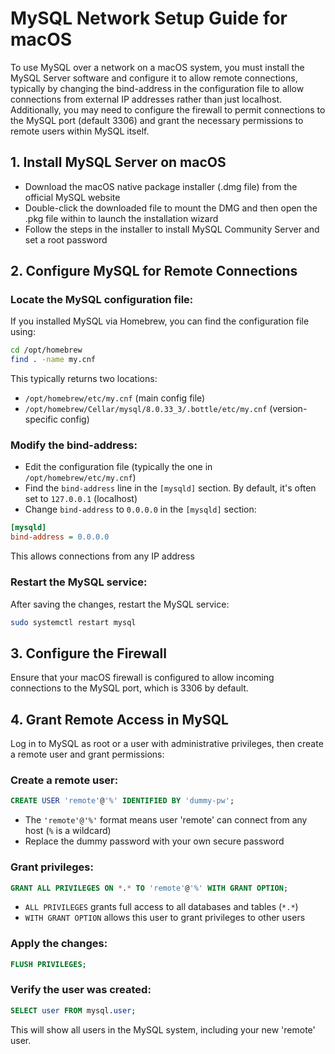 # MySQL Network Setup Guide for macOS

To use MySQL over a network on a macOS system, you must install the MySQL Server software and configure it to allow remote connections, typically by changing the bind-address in the configuration file to allow connections from external IP addresses rather than just localhost. Additionally, you may need to configure the firewall to permit connections to the MySQL port (default 3306) and grant the necessary permissions to remote users within MySQL itself.

## 1. Install MySQL Server on macOS

* Download the macOS native package installer (.dmg file) from the official MySQL website
* Double-click the downloaded file to mount the DMG and then open the .pkg file within to launch the installation wizard
* Follow the steps in the installer to install MySQL Community Server and set a root password

## 2. Configure MySQL for Remote Connections

### Locate the MySQL configuration file:
If you installed MySQL via Homebrew, you can find the configuration file using:
```bash
cd /opt/homebrew
find . -name my.cnf
```

This typically returns two locations:
* `/opt/homebrew/etc/my.cnf` (main config file)
* `/opt/homebrew/Cellar/mysql/8.0.33_3/.bottle/etc/my.cnf` (version-specific config)

### Modify the bind-address:
* Edit the configuration file (typically the one in `/opt/homebrew/etc/my.cnf`)
* Find the `bind-address` line in the `[mysqld]` section. By default, it's often set to `127.0.0.1` (localhost)
* Change `bind-address` to `0.0.0.0` in the `[mysqld]` section:
```ini
[mysqld]
bind-address = 0.0.0.0
```
  This allows connections from any IP address

### Restart the MySQL service:
After saving the changes, restart the MySQL service:
```bash
sudo systemctl restart mysql
```

## 3. Configure the Firewall

Ensure that your macOS firewall is configured to allow incoming connections to the MySQL port, which is 3306 by default.

## 4. Grant Remote Access in MySQL

Log in to MySQL as root or a user with administrative privileges, then create a remote user and grant permissions:

### Create a remote user:
```sql
CREATE USER 'remote'@'%' IDENTIFIED BY 'dummy-pw';
```
* The `'remote'@'%'` format means user 'remote' can connect from any host (`%` is a wildcard)
* Replace the dummy password with your own secure password

### Grant privileges:
```sql
GRANT ALL PRIVILEGES ON *.* TO 'remote'@'%' WITH GRANT OPTION;
```
* `ALL PRIVILEGES` grants full access to all databases and tables (`*.*`)
* `WITH GRANT OPTION` allows this user to grant privileges to other users

### Apply the changes:
```sql
FLUSH PRIVILEGES;
```

### Verify the user was created:
```sql
SELECT user FROM mysql.user;
```
This will show all users in the MySQL system, including your new 'remote' user.
